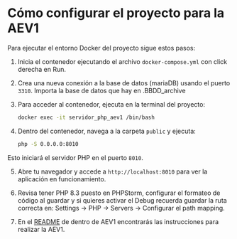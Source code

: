 # Cómo configurar el proyecto para la AEV1

Para ejecutar el entorno Docker del proyecto sigue estos pasos:

1. Inicia el contenedor ejecutando el archivo `docker-compose.yml` con click derecha en Run.

2. Crea una nueva conexión a la base de datos (mariaDB) usando el puerto `3310`. Importa la base de datos que hay en
   .BBDD_archive

3. Para acceder al contenedor, ejecuta en la terminal del proyecto:
   ```zsh
   docker exec -it servidor_php_aev1 /bin/bash
   ```

4. Dentro del contenedor, navega a la carpeta `public` y ejecuta:
   ```zsh
   php -S 0.0.0.0:8010
   ```

Esto iniciará el servidor PHP en el puerto `8010`.

5. Abre tu navegador y accede a `http://localhost:8010` para ver la aplicación en funcionamiento.

6. Revisa tener PHP 8.3 puesto en PHPStorm, configurar el formateo de código al guardar y si quieres activar el Debug
   recuerda guardar la ruta correcta en:
   Settings -> PHP -> Servers -> Configurar el path mapping.

7. En el [README](./AEV1/README.md) de dentro de AEV1 encontrarás las instrucciones para realizar la AEV1.